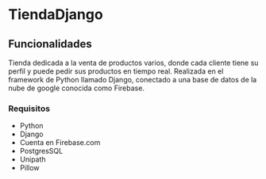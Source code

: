 # TiendaDjango

## Funcionalidades
Tienda dedicada a la venta de productos varios, donde cada cliente tiene su perfil y puede pedir sus productos en tiempo real.
Realizada en el framework de Python llamado Django, conectado a una base de datos de la nube de google conocida como Firebase.

### Requisitos

- Python 
- Django 
- Cuenta en Firebase.com
- PostgresSQL
- Unipath
- Pillow

